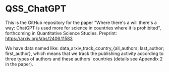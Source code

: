 # QSS_ChatGPT

This is the GitHub repository for the paper "Where there's a will there's a way: ChatGPT is used more for science in countries where it is prohibited", forthcoming in Quantitative Science Studies. Preprint: https://arxiv.org/abs/2406.11583

We have data named like: data_arxiv_track_country_{all_authors; last_author; first_author}, which means that we track the publishing activity according to three types of authors and these authors' countries (details see Appendix 2 in the paper).
